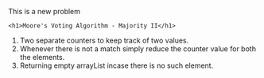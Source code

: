 This is a new problem
```
<h1>Moore's Voting Algorithm - Majority II</h1>
```
1. Two separate counters to keep track of two values.
2. Whenever there is not a match simply reduce the counter value for both the elements.
3. Returning empty arrayList incase there is no such element.
